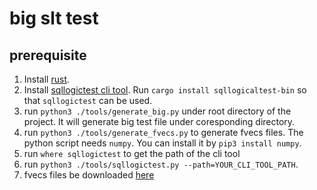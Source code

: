 # big slt test

## prerequisite

1. Install [rust](https://www.rust-lang.org/tools/install).
2. Install [sqllogictest cli tool](git@github.com:risinglightdb/sqllogictest-rs.git). Run `cargo install sqllogicaltest-bin` so that `sqllogictest` can be used.
3. run `python3 ./tools/generate_big.py` under root directory of the project. It will generate big test file under coresponding directory.
4. run `python3 ./tools/generate_fvecs.py` to generate fvecs files. The python script needs `numpy`. You can install it by `pip3 install numpy`.
5. run `where sqllogictest` to get the path of the cli tool
6. run `python3 ./tools/sqllogictest.py --path=YOUR_CLI_TOOL_PATH`.
7. fvecs files be downloaded [here](https://figshare.com/articles/dataset/sift_data/7428974)
